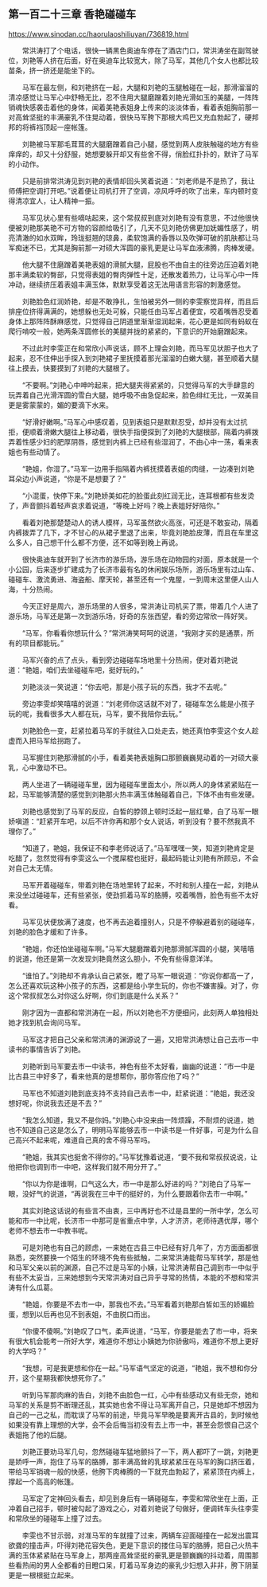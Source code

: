 ## 第一百二十三章 香艳碰碰车

https://www.sinodan.cc/haorulaoshiliuyan/736819.html

　　常洪涛打了个电话，很快一辆黑色奥迪车停在了酒店门口，常洪涛坐在副驾驶位，刘艳等人挤在后面，好在奥迪车比较宽大，除了马军，其他几个女人也都比较苗条，挤一挤还是能坐下的。

　　马军在最左侧，和刘艳挤在一起，大腿和刘艳的玉腿触碰在一起，那滑溜溜的清凉感觉让马军心中舒畅无比，忍不住用大腿磨蹭着刘艳光滑如玉的美腿，一阵阵销魂快感袭击着他的身体，闻着美艳表姐身上传来的淡淡体香，看着表姐胸前那一对高耸坚挺的丰满豪乳不住晃动着，很快马军胯下那根大鸡巴又充血勃起了，硬邦邦的将裤裆顶起一座帐篷。

　　刘艳被马军那毛茸茸的大腿磨蹭着自己小腿，感觉到两人皮肤触碰的地方有些痒痒的，却又十分舒服，她想要躲开却又有些舍不得，俏脸红扑扑的，默许了马军的小动作。

　　只是前排常洪涛见到刘艳的表情却回头笑着说道：“刘老师是不是热了，我让师傅把空调打开吧。”说着便让司机打开了空调，凉风呼呼的吹了出来，车内顿时变得清凉宜人，让人精神一振。

　　马军见状心里有些嘀咕起来，这个常叔叔到底对刘艳有没有意思，不过他很快便被刘艳那美艳不可方物的容颜给吸引了，几天不见刘艳仿佛更加妩媚性感了，明亮清澈的如水双眸，玲珑挺翘的琼鼻，柔软饱满的香唇以及吹弹可破的肌肤都让马军痴迷不已，尤其是胸前那一对硕大浑圆的豪乳更是让马军血液沸腾，肉棒发硬。

　　他大腿不住磨蹭着美艳表姐的滑腻大腿，屁股也不由自主的往旁边压迫着刘艳那丰满柔软的臀部，只觉得表姐的臀肉弹性十足，还散发着热力，让马军心中一阵冲动，继续挤压着表姐丰满玉体，默默享受着这无法用语言形容的刺激感觉。

　　刘艳脸色红润娇艳，却是不敢挣扎，生怕被另外一侧的李雯察觉异样，而且后排座位挤得满满的，她想躲也无处可躲，只能任由马军占着便宜，咬着嘴唇忍受着身体上那阵阵酥麻感觉，只觉得自己阴道里渐渐湿润起来，花心更是如同有蚂蚁在爬行啃咬一般，她两条浑圆修长的美腿并拢的紧紧的，下意识的开始磨蹭起来。

　　不过此时李雯正在和常欣小声说话，顾不上理会刘艳，而马军见状胆子也大了起来，忍不住伸出手探入到刘艳裙子里抚摸着那光溜溜的白嫩大腿，甚至顺着大腿往上摸去，快要摸到了刘艳的大腿根了。

　　“不要啊。”刘艳心中呻吟起来，把大腿夹得紧紧的，只觉得马军的大手肆意的玩弄着自己光滑浑圆的雪白大腿，她呼吸不由急促起来，脸色绯红无比，一双美目更是雾蒙蒙的，媚的要滴下水来。

　　“好滑好嫩啊。”马军心中感叹着，见到表姐只是默默忍受，却并没有太过抗拒，便顺着滑嫩大腿往上移动着，很快手指便探到了刘艳的大腿根部，隔着内裤拨弄着性感少妇的肥厚阴唇，感觉到内裤上已经有些湿润了，不由心中一荡，看来表姐也有些动情了。

　　“艳姐，你湿了。”马军一边用手指隔着内裤抚摸着表姐的肉缝，一边凑到刘艳耳朵边小声说道，“你是不是想要了？”

　　“小混蛋，快停下来。”刘艳娇美如花的脸蛋此刻红润无比，连耳根都有些发烫了，声音颤抖着轻声哀求着说道，“等晚上好吗？晚上表姐好好陪你。”

　　看着刘艳那楚楚动人的诱人模样，马军虽然欲火高涨，可还是不敢妄动，隔着内裤拨弄了几下，才不甘心的从裙子里退了出来，毕竟刘艳脸皮薄，而且在车里这么多人，自己想干什么都不方便，还不如等到晚上再说。

　　很快奥迪车就开到了长济市的游乐场，游乐场在动物园的对面，原本就是一个小公园，后来逐步扩建成为了长济市最有名的休闲娱乐场所，游乐场里有过山车、碰碰车、激流勇进、海盗船、摩天轮，甚至还有一个鬼屋，一到周末这里便人山人海，十分热闹。

　　今天正好是周六，游乐场里的人很多，常洪涛让司机买了票，带着几个人进了游乐场，马军还是第一次到游乐场，好奇的东张西望，看的旁边常欣一阵好笑。

　　“马军，你看看你想玩什么？”常洪涛笑呵呵的说道，“我刚才买的是通票，所有的项目都能玩。”

　　马军兴奋的点了点头，看到旁边碰碰车场地里十分热闹，便对着刘艳说道：“艳姐，咱们去坐碰碰车吧，挺好玩的。”

　　刘艳淡淡一笑说道：“你去吧，那是小孩子玩的东西，我才不去呢。”

　　旁边李雯却笑嘻嘻的说道：“刘老师你这话就不对了，碰碰车怎么能是小孩子玩的呢，我看很多大人都在玩，马军，要不我陪你去玩。”

　　刘艳脸色一变，赶紧拉着马军的手就往入口处走去，她还真怕李雯这个女人趁虚而入把马军给拐跑了。

　　马军握住刘艳那滑腻的小手，看着美艳表姐胸口那颤巍巍晃动着的一对硕大豪乳，心中激动不已。

　　两人坐进了一辆碰碰车里，因为碰碰车里面太小，所以两人的身体紧紧贴在一起，马军能够清楚的感觉到刘艳那火热丰满玉体触碰着自己，下体不由有些发硬。

　　刘艳也感觉到了马军的反应，白皙的脖颈上顿时泛起一层红晕，白了马军一眼娇嗔道：“赶紧开车吧，以后不许你再和那个女人说话，听到没有？要不然我真不理你了。”

　　“知道了，艳姐，我保证不和李老师说话了。”马军嘿嘿一笑，知道刘艳肯定是吃醋了，忽然觉得有李雯这么一个搅屎棍也挺好，最起码能让刘艳有所顾忌，不会对自己太无情。

　　马军开着碰碰车，带着刘艳在场地里转了起来，不时和别人撞在一起，刘艳从来没坐过碰碰车，还有些紧张，使劲抓着马军的胳膊，咬着嘴唇，脸色有些不太好看。

　　马军见状便放满了速度，也不再去追着撞别人，只是不停躲避着别的碰碰车，刘艳的脸色才缓和了许多。

　　“艳姐，你还怕坐碰碰车啊。”马军大腿磨蹭着刘艳那滑腻浑圆的小腿，笑嘻嘻的说道，他还是第一次发现刘艳竟然这么胆小，不免有些得意洋洋。

　　“谁怕了。”刘艳却不肯承认自己紧张，瞪了马军一眼说道：“你说你都高一了，怎么还喜欢玩这种小孩子的东西，这都是给小学生玩的，你也不嫌害臊。对了，你这个常叔叔怎么对你这么好啊，你们到底是什么关系？”

　　刚才因为一直都和常洪涛在一起，所以刘艳也不方便细问，此刻两人单独相处她才找到机会询问马军。

　　马军这才把自己父亲和常洪涛的渊源说了一遍，又把常洪涛想让自己去市一中读书的事情告诉了刘艳。

　　刘艳听到马军要去市一中读书，神色有些不太好看，幽幽的说道：“市一中是比古县三中好多了，看来他真的是想帮你，那你答应他了吗？”

　　马军也不知道刘艳到底支持不支持自己去市一中，赶紧说道：“艳姐，我还没想好呢，你说我去还是不去？”

　　“我怎么知道，我又不是你妈。”刘艳心中没来由一阵烦躁，不耐烦的说道，她也不知道自己这是怎么了，明明马军能够去市一中读书是一件好事，可是为什么自己高兴不起来呢，难道自己真的舍不得马军吗。

　　“艳姐，我其实也挺舍不得你的。”马军犹豫着说道，“要不我和常叔叔说说，让他把你也调到市一中吧，这样我们就不用分开了。”

　　“你以为你是谁啊，口气这么大，市一中是那么好进的吗？”刘艳白了马军一眼，没好气的说道，“再说我在三中干的挺好的，为什么要跟着你去市一中啊。”

　　其实刘艳这话说的有些言不由衷，三中再好也不过是县里的一所中学，怎么可能和市一中比呢，长济市一中那可是省重点中学，人才济济，老师待遇优厚，哪个老师不想去市一中教书呢。

　　可是刘艳也有自己的顾虑，一来她在古县三中已经有好几年了，方方面面都很熟悉，突然要换一个陌生的环境不免有些抵触，二来常洪涛能帮马军转学，那是他和马军父亲以前的渊源，自己不过是马军的小姨，让常洪涛帮自己调到市一中似乎有些不太妥当，三来她想到今天常洪涛对自己异乎寻常的热情，本能的不想和常洪涛有什么瓜葛。

　　“艳姐，你要是不去市一中，那我也不去。”马军看着刘艳那白皙如玉的娇媚脸蛋，想到以后再也见不到表姐，不由脱口而出。

　　“你傻不傻啊。”刘艳叹了口气，柔声说道，“马军，你要是能去了市一中，将来有很大机会能考一所好大学，难道你不想让小姨她为你骄傲吗，难道你不想上更好的大学吗？”

　　“我想，可是我更想和你在一起。”马军语气坚定的说道，“艳姐，我不想和你分开，这个星期我都快想死你了。”

　　听到马军那肉麻的告白，刘艳不由脸色一红，心中有些感动又有些无奈，她和马军的关系是剪不断理还乱，其实她也舍不得让马军离开自己，只是她却不想因为自己的一己之私，而耽误了马军的前途，毕竟马军早晚是要离开古县的，到时候他如果没有靠上理想的大学，会不会后悔当初没有去上市一中，甚至会怨恨自己这个表姐拖了他的后腿。

　　刘艳正要劝马军几句，忽然碰碰车猛地颤抖了一下，两人都吓了一跳，刘艳更是娇呼一声，抱住了马军的胳膊，那丰满高耸的乳球紧紧压在马军的胸口挤压着，带给马军销魂一般的快感，他胯下肉棒腾的一下就充血勃起了，紧紧顶在内裤上，撑起一个高高的帐篷。

　　马军定了定神回头看去，却见到身后有一辆碰碰车，李雯和常欣坐在上面，正冲着自己招手，顿时被勾起了游戏之心，对着刘艳说了句做好，便调转车头往李雯和常欣坐的碰碰车上撞了过去。

　　李雯也不甘示弱，对准马军的车就撞了过来，两辆车迎面碰撞在一起发出震耳欲聋的撞击声，吓得刘艳花容失色，更是下意识的搂住马军的胳膊，把自己火热丰满的玉体紧紧贴在马军身上，那两座高耸坚挺的豪乳更是颤巍巍的抖动着，周围那些看热闹的男人全都看的目瞪口呆，盯着马军身边的豪乳少妇想入非非，胯下阴茎更是一根根挺立起来。

